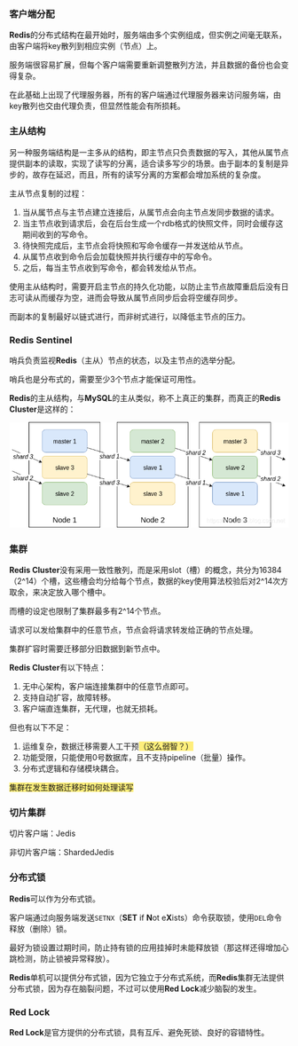 ### 客户端分配

**Redis**的分布式结构在最开始时，服务端由多个实例组成，但实例之间毫无联系，由客户端将key散列到相应实例（节点）上。

服务端很容易扩展，但每个客户端需要重新调整散列方法，并且数据的备份也会变得复杂。

在此基础上出现了代理服务器，所有的客户端通过代理服务器来访问服务端，由key散列也交由代理负责，但显然性能会有所损耗。



### 主从结构

另一种服务端结构是一主多从的结构，即主节点只负责数据的写入，其他从属节点提供副本的读取，实现了读写的分离，适合读多写少的场景。由于副本的复制是异步的，故存在延迟，而且，所有的读写分离的方案都会增加系统的复杂度。

主从节点复制的过程：

1. 当从属节点与主节点建立连接后，从属节点会向主节点发同步数据的请求。
2.  当主节点收到请求后，会在后台生成一个rdb格式的快照文件，同时会缓存这期间收到的写命令。
3. 待快照完成后，主节点会将快照和写命令缓存一并发送给从节点。
4. 从属节点收到命令后会加载快照并执行缓存中的写命令。
5. 之后，每当主节点收到写命令，都会转发给从节点。

使用主从结构时，需要开启主节点的持久化功能，以防止主节点故障重启后没有日志可读从而缓存为空，进而会导致从属节点同步后会将空缓存同步。

而副本的复制最好以链式进行，而非树式进行，以降低主节点的压力。



### Redis Sentinel

哨兵负责监视**Redis**（主从）节点的状态，以及主节点的选举分配。

哨兵也是分布式的，需要至少3个节点才能保证可用性。

**Redis**的主从结构，与**MySQL**的主从类似，称不上真正的集群，而真正的**Redis Cluster**是这样的：

![img](../images/8/redis-cluster.png)   



### 集群

**Redis Cluster**没有采用一致性散列，而是采用slot（槽）的概念，共分为16384（2^14）个槽，这些槽会均分给每个节点，数据的key使用算法校验后对2^14次方取余，来决定放入哪个槽中。

而槽的设定也限制了集群最多有2^14个节点。

请求可以发给集群中的任意节点，节点会将请求转发给正确的节点处理。

集群扩容时需要迁移部分旧数据到新节点中。

**Redis Cluster**有以下特点：

1. 无中心架构，客户端连接集群中的任意节点即可。
2. 支持自动扩容，故障转移。
3. 客户端直连集群，无代理，也就无损耗。

但也有以下不足：

1. 运维复杂，数据迁移需要人工干预<span style=background:#ffee7c>（这么弱智？）</span>
2. 功能受限，只能使用0号数据库，且不支持pipeline（批量）操作。
3. 分布式逻辑和存储模块耦合。

<span style=background:#ffee7c>集群在发生数据迁移时如何处理读写</span>



### 切片集群

切片客户端：Jedis

非切片客户端：ShardedJedis



### 分布式锁

**Redis**可以作为分布式锁。

客户端通过向服务端发送`SETNX`（**SET** if **N**ot e**X**ists）命令获取锁，使用`DEL`命令释放（删除）锁。

最好为锁设置过期时间，防止持有锁的应用挂掉时未能释放锁（那这样还得增加心跳检测，防止锁被异常释放）。

**Redis**单机可以提供分布式锁，因为它独立于分布式系统，而**Redis**集群无法提供分布式锁，因为存在脑裂问题，不过可以使用**Red Lock**减少脑裂的发生。



### Red Lock

**Red Lock**是官方提供的分布式锁，具有互斥、避免死锁、良好的容错特性。